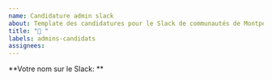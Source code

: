 ```yaml
---
name: Candidature admin slack 
about: Template des candidatures pour le Slack de communautés de Montpellier  
title: "👤 "
labels: admins-candidats
assignees: 
---
```


<!-- 
  Présentez vous, pourquoi vous serez un bon candidat, etc, etc. 
  Les modérateurs s'occuperont de faire respecter le code de conduite: https://github.com/Communautes-Montpellier/Code-de-conduite-slack-Communautes-Montpellier/blob/main/README.md
-->

**Votre nom sur le Slack: **

